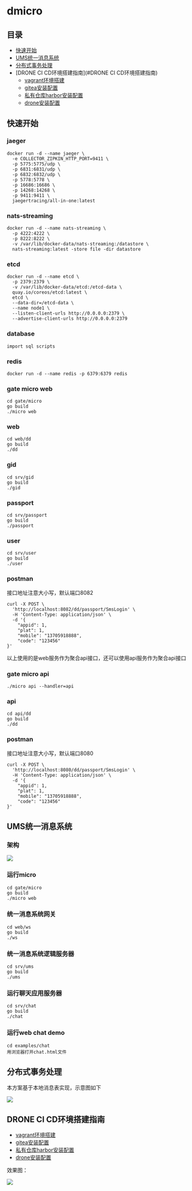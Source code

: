 # dmicro

## 目录
- [快速开始](#快速开始)
- [UMS统一消息系统](#UMS统一消息系统)
- [分布式事务处理](#分布式事务处理)
- [DRONE CI CD环境搭建指南](#DRONE CI CD环境搭建指南)
  - [vagrant环境搭建](docs/drone/vagrant.md)
  - [gitea安装配置](docs/drone/gitea.md)
  - [私有仓库harbor安装配置](docs/drone/harbor.md)
  - [drone安装配置](docs/drone/drone.md)

## 快速开始
### jaeger
```
docker run -d --name jaeger \
  -e COLLECTOR_ZIPKIN_HTTP_PORT=9411 \
  -p 5775:5775/udp \
  -p 6831:6831/udp \
  -p 6832:6832/udp \
  -p 5778:5778 \
  -p 16686:16686 \
  -p 14268:14268 \
  -p 9411:9411 \
  jaegertracing/all-in-one:latest
```
### nats-streaming
```
docker run -d --name nats-streaming \
  -p 4222:4222 \
  -p 8222:8222 \
  -v /var/lib/docker-data/nats-streaming:/datastore \
  nats-streaming:latest -store file -dir datastore
```
### etcd
```
docker run -d --name etcd \
  -p 2379:2379 \
  -v /var/lib/docker-data/etcd:/etcd-data \
  quay.io/coreos/etcd:latest \
  etcd \
  --data-dir=/etcd-data \
  --name node1 \
  --listen-client-urls http://0.0.0.0:2379 \
  --advertise-client-urls http://0.0.0.0:2379
```
### database
```
import sql scripts
```

### redis
```
docker run -d --name redis -p 6379:6379 redis
```

### gate micro web
```
cd gate/micro
go build
./micro web
```
### web
```
cd web/dd
go build
./dd
```
### gid
```
cd srv/gid
go build
./gid
```
### passport
```
cd srv/passport
go build
./passport
```
### user
```
cd srv/user
go build
./user
```
### postman
接口地址注意大小写，默认端口8082
```
curl -X POST \
  'http://localhost:8082/dd/passport/SmsLogin' \
  -H 'Content-Type: application/json' \
  -d '{
    "appid": 1,
    "plat": 1,
    "mobile": "13705918888",
    "code": "123456"
}'
```
以上使用的是web服务作为聚合api接口，还可以使用api服务作为聚合api接口

### gate micro api
```
./micro api --handler=api
```

### api
```
cd api/dd
go build
./dd
```

### postman
接口地址注意大小写，默认端口8080
```
curl -X POST \
  'http://localhost:8080/dd/passport/SmsLogin' \
  -H 'Content-Type: application/json' \
  -d '{
    "appid": 1,
    "plat": 1,
    "mobile": "13705918888",
    "code": "123456"
}'
```

## UMS统一消息系统
### 架构
<img src="https://github.com/fztcjjl/dmicro/raw/master/docs/ums.png">

### 运行micro
```
cd gate/micro
go build
./micro web
```

### 统一消息系统网关
```
cd web/ws
go build
./ws
```

### 统一消息系统逻辑服务器
```
cd srv/ums
go build
./ums
```

### 运行聊天应用服务器
```
cd srv/chat
go build
./chat
```

### 运行web chat demo
```
cd examples/chat
用浏览器打开chat.html文件
```

## 分布式事务处理

本方案基于本地消息表实现，示意图如下

<img src="https://github.com/fztcjjl/dmicro/raw/master/docs/capx.png">

## DRONE CI CD环境搭建指南
- [vagrant环境搭建](docs/drone/vagrant.md)
- [gitea安装配置](docs/drone/gitea.md)
- [私有仓库harbor安装配置](docs/drone/harbor.md)
- [drone安装配置](docs/drone/drone.md)

效果图：

<img src="https://github.com/fztcjjl/dmicro/raw/master/docs/drone/img/drone/7.png">